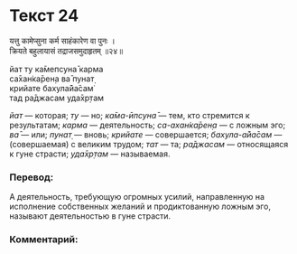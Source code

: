 # Текст 24

यत्तु कामेप्सुना कर्म साहंकारेण वा पुनः ।  
क्रियते बहुलायासं तद्राजसमुदाहृतम् ॥२४॥

йат ту ка̄мепсуна̄ карма  
са̄хан̇ка̄рен̣а ва̄ пунат̣  
крийате бахула̄йа̄сам̇  
тад ра̄джасам уда̄хр̣там

_йат_ — которая; _ту_ — но; _ка̄ма-ӣпсуна̄_ — тем, кто стремится к результатам; _карма_ — деятельность; _са-ахан̇ка̄рен̣а_ — с ложным эго; _ва̄_ — или; _пунат̣_ — вновь; _крийате_ — совершается; _бахула-а̄йа̄сам_ — (совершаемая) с великим трудом; _тат_ — та; _ра̄джасам_ — относящаяся к гуне страсти; _уда̄хр̣там_ — называемая.

### Перевод:

А деятельность, требующую огромных усилий, направленную на исполнение собственных желаний и продиктованную ложным эго, называют деятельностью в гуне страсти.

### Комментарий:

